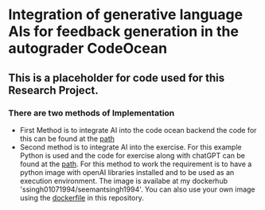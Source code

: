 # Integration of generative language AIs for feedback generation in the autograder CodeOcean 

## This is a placeholder for code used for this Research Project.

### There are two methods of Implementation

* First Method is to integrate AI into the code ocean backend the code for this can be found at the [path](https://github.com/seemantTUI/AutoGraderCodeOcen/tree/master/lib/code_ocean)
* Second method is to integrate AI into the exercise. For this example Python is used and the code for exercise along with chatGPT can be found at the [path](https://github.com/seemantTUI/AutoGraderCodeOcen/tree/master/lib/demo_python_excersise). For this method to work the requirement is to have a python image with openAI libraries installed and to be used as an execution environment. The image is availabe at my dockerhub 'ssingh01071994/seemantsingh1994'. You can also use your own image using the [dockerfile](https://github.com/seemantTUI/AutoGraderCodeOcen/blob/master/lib/dockerfile) in this repository.
